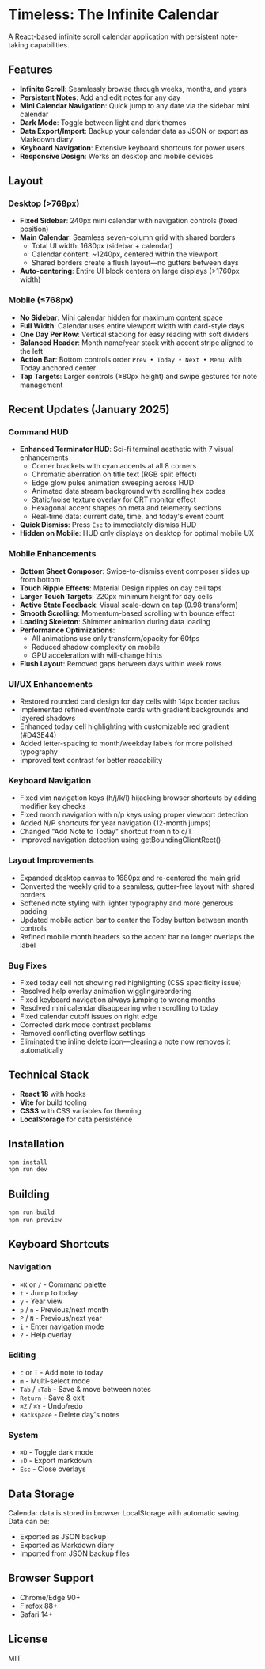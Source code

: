 # Timeless: The Infinite Calendar

A React-based infinite scroll calendar application with persistent note-taking capabilities.

## Features

- **Infinite Scroll**: Seamlessly browse through weeks, months, and years
- **Persistent Notes**: Add and edit notes for any day
- **Mini Calendar Navigation**: Quick jump to any date via the sidebar mini calendar
- **Dark Mode**: Toggle between light and dark themes
- **Data Export/Import**: Backup your calendar data as JSON or export as Markdown diary
- **Keyboard Navigation**: Extensive keyboard shortcuts for power users
- **Responsive Design**: Works on desktop and mobile devices

## Layout

### Desktop (>768px)
- **Fixed Sidebar**: 240px mini calendar with navigation controls (fixed position)
- **Main Calendar**: Seamless seven-column grid with shared borders
  - Total UI width: 1680px (sidebar + calendar)
  - Calendar content: ~1240px, centered within the viewport
  - Shared borders create a flush layout—no gutters between days
- **Auto-centering**: Entire UI block centers on large displays (>1760px width)

### Mobile (≤768px)
- **No Sidebar**: Mini calendar hidden for maximum content space
- **Full Width**: Calendar uses entire viewport width with card-style days
- **One Day Per Row**: Vertical stacking for easy reading with soft dividers
- **Balanced Header**: Month name/year stack with accent stripe aligned to the left
- **Action Bar**: Bottom controls order `Prev • Today • Next • Menu`, with Today anchored center
- **Tap Targets**: Larger controls (≥80px height) and swipe gestures for note management

## Recent Updates (January 2025)

### Command HUD
- **Enhanced Terminator HUD**: Sci-fi terminal aesthetic with 7 visual enhancements
  - Corner brackets with cyan accents at all 8 corners
  - Chromatic aberration on title text (RGB split effect)
  - Edge glow pulse animation sweeping across HUD
  - Animated data stream background with scrolling hex codes
  - Static/noise texture overlay for CRT monitor effect
  - Hexagonal accent shapes on meta and telemetry sections
  - Real-time data: current date, time, and today's event count
- **Quick Dismiss**: Press `Esc` to immediately dismiss HUD
- **Hidden on Mobile**: HUD only displays on desktop for optimal mobile UX

### Mobile Enhancements
- **Bottom Sheet Composer**: Swipe-to-dismiss event composer slides up from bottom
- **Touch Ripple Effects**: Material Design ripples on day cell taps
- **Larger Touch Targets**: 220px minimum height for day cells
- **Active State Feedback**: Visual scale-down on tap (0.98 transform)
- **Smooth Scrolling**: Momentum-based scrolling with bounce effect
- **Loading Skeleton**: Shimmer animation during data loading
- **Performance Optimizations**:
  - All animations use only transform/opacity for 60fps
  - Reduced shadow complexity on mobile
  - GPU acceleration with will-change hints
- **Flush Layout**: Removed gaps between days within week rows

### UI/UX Enhancements
- Restored rounded card design for day cells with 14px border radius
- Implemented refined event/note cards with gradient backgrounds and layered shadows
- Enhanced today cell highlighting with customizable red gradient (#D43E44)
- Added letter-spacing to month/weekday labels for more polished typography
- Improved text contrast for better readability

### Keyboard Navigation
- Fixed vim navigation keys (h/j/k/l) hijacking browser shortcuts by adding modifier key checks
- Fixed month navigation with n/p keys using proper viewport detection
- Added N/P shortcuts for year navigation (12-month jumps)
- Changed "Add Note to Today" shortcut from n to c/T
- Improved navigation detection using getBoundingClientRect()

### Layout Improvements
- Expanded desktop canvas to 1680px and re-centered the main grid
- Converted the weekly grid to a seamless, gutter-free layout with shared borders
- Softened note styling with lighter typography and more generous padding
- Updated mobile action bar to center the Today button between month controls
- Refined mobile month headers so the accent bar no longer overlaps the label

### Bug Fixes
- Fixed today cell not showing red highlighting (CSS specificity issue)
- Resolved help overlay animation wiggling/reordering
- Fixed keyboard navigation always jumping to wrong months
- Resolved mini calendar disappearing when scrolling to today
- Fixed calendar cutoff issues on right edge
- Corrected dark mode contrast problems
- Removed conflicting overflow settings
- Eliminated the inline delete icon—clearing a note now removes it automatically

## Technical Stack

- **React 18** with hooks
- **Vite** for build tooling
- **CSS3** with CSS variables for theming
- **LocalStorage** for data persistence

## Installation

```bash
npm install
npm run dev
```

## Building

```bash
npm run build
npm run preview
```

## Keyboard Shortcuts

### Navigation
- `⌘K` or `/` - Command palette
- `t` - Jump to today
- `y` - Year view
- `p` / `n` - Previous/next month
- `P` / `N` - Previous/next year
- `i` - Enter navigation mode
- `?` - Help overlay

### Editing
- `c` or `T` - Add note to today
- `m` - Multi-select mode
- `Tab` / `⇧Tab` - Save & move between notes
- `Return` - Save & exit
- `⌘Z` / `⌘Y` - Undo/redo
- `Backspace` - Delete day's notes

### System
- `⌘D` - Toggle dark mode
- `⇧D` - Export markdown
- `Esc` - Close overlays

## Data Storage

Calendar data is stored in browser LocalStorage with automatic saving. Data can be:
- Exported as JSON backup
- Exported as Markdown diary
- Imported from JSON backup files

## Browser Support

- Chrome/Edge 90+
- Firefox 88+
- Safari 14+

## License

MIT
